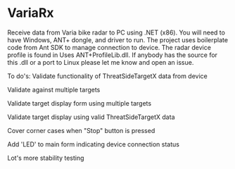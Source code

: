 # VariaRx
Receive data from Varia bike radar to PC using .NET (x86). You will need to have Windows, ANT+ dongle, and driver to run. The project uses
boilerplate code from Ant SDK to manage connection to device. The radar device profile is found in Uses ANT+ProfileLib.dll. If anybody has 
the source for this .dll or a port to Linux please let me know and open an issue.

To do's:
Validate functionality of ThreatSideTargetX data from device

Validate against multiple targets

Validate target display form using multiple targets

Validate target display using valid ThreatSideTargetX data

Cover corner cases when "Stop" button is pressed

Add 'LED' to main form indicating device connection status

Lot's more stability testing

